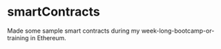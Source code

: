 # smartContracts
Made some sample smart contracts during my week-long-bootcamp-or-training in Ethereum.

